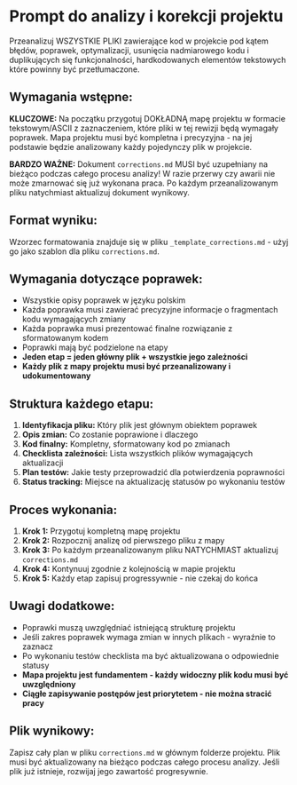 # Prompt do analizy i korekcji projektu

Przeanalizuj WSZYSTKIE PLIKI zawierające kod w projekcie pod kątem błędów, poprawek, optymalizacji, usunięcia nadmiarowego kodu i duplikujących się funkcjonalności, hardkodowanych elementów tekstowych które powinny być przetłumaczone.

## Wymagania wstępne:

**KLUCZOWE:** Na początku przygotuj DOKŁADNĄ mapę projektu w formacie tekstowym/ASCII z zaznaczeniem, które pliki w tej rewizji będą wymagały poprawek. Mapa projektu musi być kompletna i precyzyjna - na jej podstawie będzie analizowany każdy pojedynczy plik w projekcie.

**BARDZO WAŻNE:** Dokument `corrections.md` MUSI być uzupełniany na bieżąco podczas całego procesu analizy! W razie przerwy czy awarii nie może zmarnować się już wykonana praca. Po każdym przeanalizowanym pliku natychmiast aktualizuj dokument wynikowy.

## Format wyniku:

Wzorzec formatowania znajduje się w pliku `_template_corrections.md` - użyj go jako szablon dla pliku `corrections.md`.

## Wymagania dotyczące poprawek:

- Wszystkie opisy poprawek w języku polskim
- Każda poprawka musi zawierać precyzyjne informacje o fragmentach kodu wymagających zmiany
- Każda poprawka musi prezentować finalne rozwiązanie z sformatowanym kodem
- Poprawki mają być podzielone na etapy
- **Jeden etap = jeden główny plik + wszystkie jego zależności**
- **Każdy plik z mapy projektu musi być przeanalizowany i udokumentowany**

## Struktura każdego etapu:

1. **Identyfikacja pliku:** Który plik jest głównym obiektem poprawek
2. **Opis zmian:** Co zostanie poprawione i dlaczego
3. **Kod finalny:** Kompletny, sformatowany kod po zmianach
4. **Checklista zależności:** Lista wszystkich plików wymagających aktualizacji
5. **Plan testów:** Jakie testy przeprowadzić dla potwierdzenia poprawności
6. **Status tracking:** Miejsce na aktualizację statusów po wykonaniu testów

## Proces wykonania:

1. **Krok 1:** Przygotuj kompletną mapę projektu
2. **Krok 2:** Rozpocznij analizę od pierwszego pliku z mapy
3. **Krok 3:** Po każdym przeanalizowanym pliku NATYCHMIAST aktualizuj `corrections.md`
4. **Krok 4:** Kontynuuj zgodnie z kolejnością w mapie projektu
5. **Krok 5:** Każdy etap zapisuj progressywnie - nie czekaj do końca

## Uwagi dodatkowe:

- Poprawki muszą uwzględniać istniejącą strukturę projektu
- Jeśli zakres poprawek wymaga zmian w innych plikach - wyraźnie to zaznacz
- Po wykonaniu testów checklista ma być aktualizowana o odpowiednie statusy
- **Mapa projektu jest fundamentem - każdy widoczny plik kodu musi być uwzględniony**
- **Ciągłe zapisywanie postępów jest priorytetem - nie można stracić pracy**

## Plik wynikowy:

Zapisz cały plan w pliku `corrections.md` w głównym folderze projektu. Plik musi być aktualizowany na bieżąco podczas całego procesu analizy. Jeśli plik już istnieje, rozwijaj jego zawartość progresywnie.